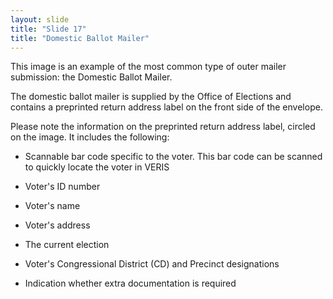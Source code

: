 ```yaml
---
layout: slide
title: "Slide 17"
title: "Domestic Ballot Mailer"
---
```


This image is an example of the most common type of outer mailer submission: the Domestic Ballot Mailer.

The domestic ballot mailer is supplied by the Office of Elections and contains a preprinted return address label on the front side of the envelope.

Please note the information on the preprinted return address label, circled on the image. It includes the following:

* Scannable bar code specific to the voter. This bar code can be scanned to quickly locate the voter in VERIS

* Voter's ID number

* Voter's name

* Voter's address

* The current election

* Voter's Congressional District (CD) and Precinct designations

* Indication whether extra documentation is required